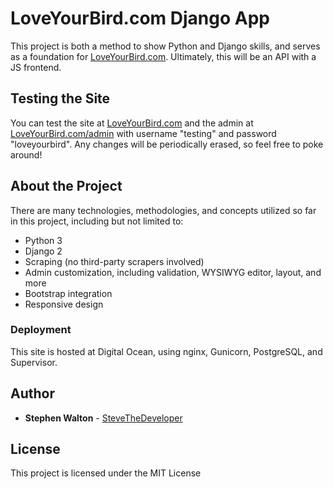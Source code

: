 # LoveYourBird.com Django App

This project is both a method to show Python and Django skills, and serves as a foundation for [LoveYourBird.com](http://www.loveyourbird.com/).  Ultimately, this will be an API with a JS frontend.

## Testing the Site

You can test the site at [LoveYourBird.com](http://www.loveyourbird.com/) and the admin at [LoveYourBird.com/admin](http://www.loveyourbird.com/admin) with username "testing" and password "loveyourbird".  Any changes will be periodically erased, so feel free to poke around!

## About the Project

There are many technologies, methodologies, and concepts utilized so far in this project, including but not limited to:

* Python 3
* Django 2
* Scraping (no third-party scrapers involved)
* Admin customization, including validation, WYSIWYG editor, layout, and more
* Bootstrap integration
* Responsive design

### Deployment

This site is hosted at Digital Ocean, using nginx, Gunicorn, PostgreSQL, and Supervisor.

## Author

* **Stephen Walton** - [SteveTheDeveloper](http://stevethedeveloper.com)

## License

This project is licensed under the MIT License
